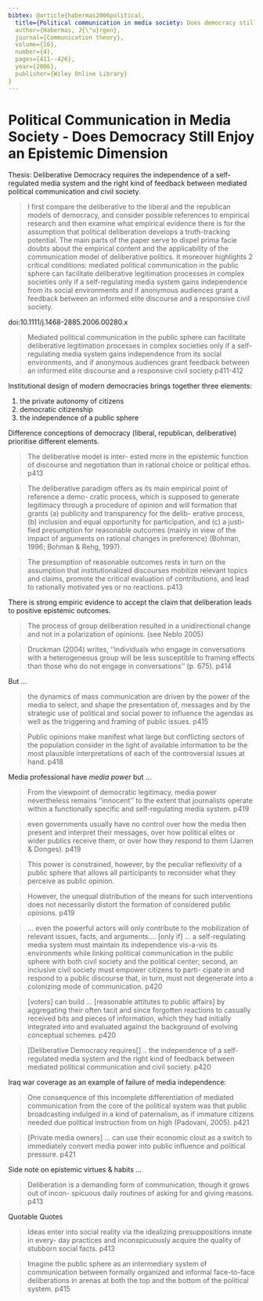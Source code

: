 ```yaml
---
bibtex: @article{habermas2006political,
  title={Political communication in media society: Does democracy still enjoy an epistemic dimension? The impact of normative theory on empirical research},
  author={Habermas, J{\"u}rgen},
  journal={Communication theory},
  volume={16},
  number={4},
  pages={411--426},
  year={2006},
  publisher={Wiley Online Library}
}
---
```


# Political Communication in Media Society - Does Democracy Still Enjoy an Epistemic Dimension

Thesis: Deliberative Democracy requires the independence of a self-regulated media system and the right kind of feedback between mediated political communication and civil society. 

> I first compare the deliberative to the liberal and the republican models of democracy, and consider possible references to empirical research and then examine what empirical evidence there is for the assumption that political deliberation develops a truth-tracking potential. The main parts of the paper serve to dispel prima facie doubts about the empirical content and the applicability of the communication model of deliberative politics. It moreover highlights 2 critical conditions: mediated political communication in the public sphere can facilitate deliberative legitimation processes in complex societies only if a self-regulating media system gains independence from its social environments and if anonymous audiences grant a feedback between an informed elite discourse and a responsive civil society.

doi:10.1111/j.1468-2885.2006.00280.x

> Mediated political communication in the public sphere can facilitate deliberative legitimation processes in complex societies only if a self-regulating media system gains independence from its social environments, and if anonymous audiences grant feedback between an informed elite discourse and a responsive civil society p411-412

Institutional design of modern democracies brings together three elements:

  1. the private autonomy of citizens
  2. democratic citizenship
  3. the independence of a public sphere

Difference conceptions of democracy (liberal, republican, deliberative) prioritise different elements.

> The deliberative model is inter- ested more in the epistemic function of discourse and negotiation than in rational choice or political ethos. p413

> The deliberative paradigm offers as its main empirical point of reference a demo- cratic process, which is supposed to generate legitimacy through a procedure of opinion and will formation that grants (a) publicity and transparency for the delib- erative process, (b) inclusion and equal opportunity for participation, and (c) a justi- fied presumption for reasonable outcomes (mainly in view of the impact of arguments on rational changes in preference) (Bohman, 1996; Bohman & Rehg, 1997).

> The presumption of reasonable outcomes rests in turn on the assumption that institutionalized discourses mobilize relevant topics and claims, promote the critical evaluation of contributions, and lead to rationally motivated yes or no reactions. p413

There is strong empiric evidence to accept the claim that deliberation leads to positive epistemic outcomes.

> The process of group deliberation resulted in a unidirectional change and not in a polarization of opinions. (see Neblo 2005)

> Druckman (2004) writes, ‘‘individuals who engage in conversations with a heterogeneous group will be less susceptible to framing effects than those who do not engage in conversations’’ (p. 675). p414

But ...

>  the dynamics of mass communication are driven by the power of the media to select, and shape the presentation of, messages and by the strategic use of political and social power to influence the agendas as well as the triggering and framing of public issues. p415


> Public opinions make manifest what large but conflicting sectors of the population consider in the light of available information to be the most plausible interpretations of each of the controversial issues at hand. p418

Media professional have _media power_ but ...

> From the viewpoint of democratic legitimacy, media power nevertheless remains ‘‘innocent’’ to the extent that journalists operate within a functionally specific and self-regulating media system. p419

> even governments usually have no control over how the media then present and interpret their messages, over how political elites or wider publics receive them, or over how they respond to them (Jarren & Donges).  p419

> This power is constrained, however, by the peculiar reflexivity of a public sphere that allows all participants to reconsider what they perceive as public opinion. 

>  However, the unequal distribution of the means for such interventions does not necessarily distort the formation of considered public opinions. p419

> ... even the powerful actors will only contribute to the mobilization of relevant issues, facts, and arguments.... [only if] ... a self-regulating media system must maintain its independence vis-a-vis its environments while linking political communication in the public sphere with both civil society and the political center; second, an inclusive civil society must empower citizens to parti- cipate in and respond to a public discourse that, in turn, must not degenerate into a colonizing mode of communication. p420

> [voters] can build ... [reasonable attitutes to public affairs] by aggregating their often tacit and since forgotten reactions to casually received bits and pieces of information, which they had initially integrated into and evaluated against the background of evolving conceptual schemes. p420

> [Deliberative Democracy requires[] .. the independence of a self-regulated media system and the right kind of feedback between mediated political communication and civil society. p420

Iraq war coverage as an example of failure of media independence:

> One consequence of this incomplete differentiation of mediated communication from the core of the political system was that public broadcasting indulged in a kind of paternalism, as if immature citizens needed due political instruction from on high (Padovani, 2005). p421

> [Private media owners] ... can use their economic clout as a switch to immediately convert media power into public influence and political pressure. p421

Side note on epistemic virtues & habits ...

> Deliberation is a demanding form of communication, though it grows out of incon- spicuous daily routines of asking for and giving reasons. p413


Quotable Quotes

> Ideas enter into social reality via the idealizing presuppositions innate in every- day practices and inconspicuously acquire the quality of stubborn social facts. p413

> Imagine the public sphere as an intermediary system of communication between formally organized and informal face-to-face deliberations in arenas at both the top and the bottom of the political system. p415